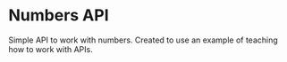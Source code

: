 # Numbers API

Simple API to work with numbers. Created to use an example of teaching how to work with APIs.

